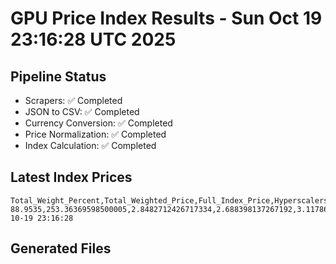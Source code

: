 # GPU Price Index Results - Sun Oct 19 23:16:28 UTC 2025

## Pipeline Status
- Scrapers: ✅ Completed
- JSON to CSV: ✅ Completed
- Currency Conversion: ✅ Completed
- Price Normalization: ✅ Completed
- Index Calculation: ✅ Completed

## Latest Index Prices
```
Total_Weight_Percent,Total_Weighted_Price,Full_Index_Price,Hyperscalers_Only_Price,Non_Hyperscalers_Only_Price,Hyperscaler_Weight,Non_Hyperscaler_Weight,Calculation_Date
88.9535,253.36369598500005,2.8482712426717334,2.688398137267192,3.117868663838012,55.84,33.113499999999995,2025-10-19 23:16:28
```

## Generated Files
```
```
